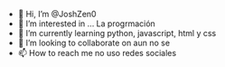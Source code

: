 - 👋 Hi, I’m @JoshZen0
- 👀 I’m interested in ... La progrmación
- 🌱 I’m currently learning  python, javascript, html y css
- 💞️ I’m looking to collaborate on aun no se
- 📫 How to reach me no uso redes sociales


<!---
JoshZen0/JoshZen0 is a ✨ special ✨ repository because its `README.md` (this file) appears on your GitHub profile.
You can click the Preview link to take a look at your changes.
--->
